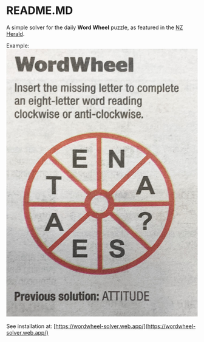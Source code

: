# README.MD

A simple solver for the daily **Word Wheel** puzzle, as featured in the [NZ Herald](https://www.nzherald.co.nz/).

Example:
![](https://raw.githubusercontent.com/CarlosNZ/Word-Wheel-Solver/master/resources/example.jpg?token=ABJUFFMFJAZ2TK4DYJJUIXS6OCRWW)

See installation at: [https://wordwheel-solver.web.app/](https://wordwheel-solver.web.app/)
